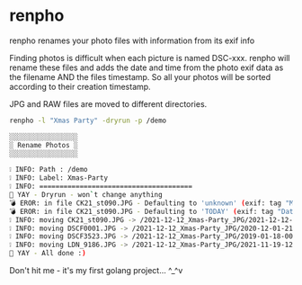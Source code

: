 # renpho

renpho renames your photo files with information from its exif info

Finding photos is difficult when each picture is named DSC-xxx.
renpho will rename these files and adds the date and time from the photo exif data
as the filename AND the files timestamp. So all your photos will be sorted according to their creation timestamp.

JPG and RAW files are moved to different directories.

```bash
renpho -l "Xmas Party" -dryrun -p /demo

░░░░░░░░░░░░░░░░░
░ Rename Photos ░
░░░░░░░░░░░░░░░░░

❕ INFO: Path : /demo
❕ INFO: Label: Xmas-Party
❕ INFO: ======================================
🏁 YAY - Dryrun - won`t change anything
💣 EROR: in file CK21_st090.JPG - Defaulting to 'unknown' (exif: tag "Model" is not present)
💣 EROR: in file CK21_st090.JPG - Defaulting to 'TODAY' (exif: tag "DateTime" is not present)
❕ INFO: moving CK21_st090.JPG -> /2021-12-12_Xmas-Party_JPG/2021-12-12-13h00m10_unknown_CK21_st090.JPG
❕ INFO: moving DSCF0001.JPG -> /2021-12-12_Xmas-Party_JPG/2020-12-01-21h38m49_X-Pro3_DSCF0001.JPG
❕ INFO: moving DSCF3523.JPG -> /2021-12-12_Xmas-Party_JPG/2019-01-18-00h01m11_X-T1_DSCF3523.JPG
❕ INFO: moving LDN_9186.JPG -> /2021-12-12_Xmas-Party_JPG/2021-11-19-12h18m12_NIKON-D750_LDN_9186.JPG
🏁 YAY - All done :)
```

Don't hit me - it's my first golang project... ^\_^v
